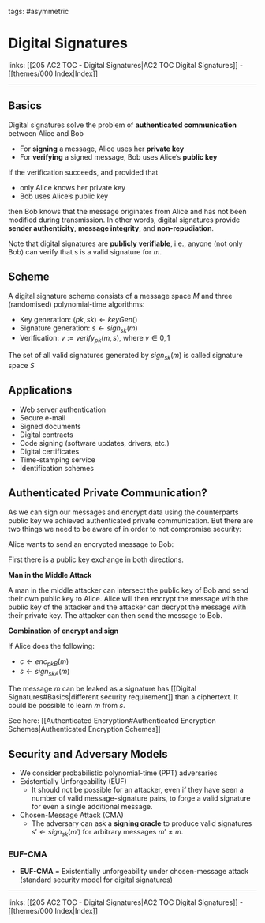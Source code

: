 tags: #asymmetric 

# Digital Signatures

links: [[205 AC2 TOC - Digital Signatures|AC2 TOC Digital Signatures]] - [[themes/000 Index|Index]]

---

## Basics

Digital signatures solve the problem of **authenticated communication** between Alice and Bob

- For **signing** a message, Alice uses her **private key**  
- For **verifying** a signed message, Bob uses Alice’s **public key**

If the verification succeeds, and provided that 

- only Alice knows her private key
- Bob uses Alice’s public key  

then Bob knows that the message originates from Alice and has not been modified during transmission. In other words, digital signatures provide **sender authenticity**, **message integrity**, and **non-repudiation**.

Note that digital signatures are **publicly verifiable**, i.e., anyone (not only Bob) can verify that s is a valid signature for $m$.

## Scheme

A digital signature scheme consists of a message space $M$ and three (randomised) polynomial-time algorithms:

- Key generation: $(pk, sk) ← keyGen()$  
- Signature generation: $s ← sign_{sk}(m)$
- Verification: $v := verify_{pk}(m, s)$, where $v ∈ {0, 1}$

The set of all valid signatures generated by $sign_{sk}(m)$ is called signature space $S$

## Applications

- Web server authentication
- Secure e-mail  
- Signed documents  
- Digital contracts
- Code signing (software updates, drivers, etc.) 
- Digital certificates  
- Time-stamping service  
- Identification schemes

## Authenticated Private Communication?

As we can sign our messages and encrypt data using the counterparts public key we achieved authenticated private communication. But there are two things we need to be aware of in order to not compromise security:

Alice wants to send an encrypted message to Bob:

First there is a public key exchange in both directions.

**Man in the Middle Attack**

A man in the middle attacker can intersect the public key of Bob and send their own public key to Alice. Alice will then encrypt the message with the public key of the attacker and the attacker can decrypt the message with their private key. The attacker can then send the message to Bob.

**Combination of encrypt and sign**

If Alice does the following:

* $c \leftarrow enc_{pkB}(m)$
* $s \leftarrow sign_{skA}(m)$

The message $m$ can be leaked as a signature has [[Digital Signatures#Basics|different security requirement]] than a ciphertext. It could be possible to learn $m$ from $s$.

See here: [[Authenticated Encryption#Authenticated Encryption Schemes|Authenticated Encryption Schemes]]

## Security and Adversary Models

* We consider probabilistic polynomial-time (PPT) adversaries
* Existentially Unforgeability (EUF)
	* It should not be possible for an attacker, even if they have seen a number of valid message-signature pairs, to forge a valid signature for even a single additional message.
* Chosen-Message Attack (CMA)
	* The adversary can ask a **signing oracle** to produce valid signatures $s′ ← sign_{sk}(m′)$ for arbitrary messages $m′ \neq m$.

### EUF-CMA

* **EUF-CMA** = Existentially unforgeability under chosen-message attack (standard security model for digital signatures)

---
links: [[205 AC2 TOC - Digital Signatures|AC2 TOC Digital Signatures]] - [[themes/000 Index|Index]]